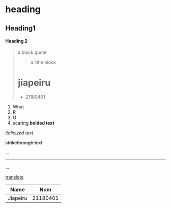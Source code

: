 heading
=========
## Heading1
#### Heading 2
> a block quote
> 
>> a little block
> # jiapeiru
> - 21180401

1. What
2. R
3. U
4. scaring
 **bolded text**
 
 _italicized text_

~~strikethrough text~~

...

---

...

[translate](https://translate.google.cn/)

|Name     |Num     |
|---------|--------|
|Jiapeiru |21180401|
